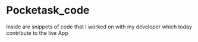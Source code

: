 # Pocketask_code
Inside are snippets of code that I worked on with my developer which today contribute to the live App

